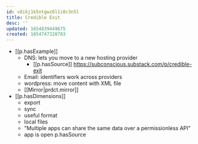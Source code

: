 ```yaml
---
id: v8ikj1k5ntgwz6l1i0c3n5l
title: Credible Exit
desc: ''
updated: 1654839449675
created: 1654747328783
---
```


- [[p.hasExample]]
  - DNS: lets you move to a new hosting provider
    - [[p.hasSource]] https://subconscious.substack.com/p/credible-exit
  - Email: identifiers work across providers
  - wordpress: move content with XML file
  - [[Mirror|prdct.mirror]]
- [[p.hasDimensions]]
  - export
  - sync
  - useful format
  - local files
  - "Multiple apps can share the same data over a permissionless API"
  - app is open p.hasSource